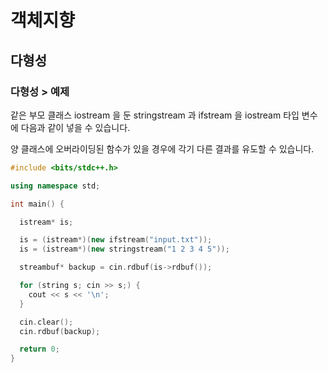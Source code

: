 # 객체지향

## 다형성

### 다형성 > 예제

같은 부모 클래스 iostream 을 둔 stringstream 과 ifstream 을 iostream 타입 변수에 다음과 같이 넣을 수 있습니다.

양 클래스에 오버라이딩된 함수가 있을 경우에 각기 다른 결과를 유도할 수 있습니다.

```cpp
#include <bits/stdc++.h>

using namespace std;

int main() {

  istream* is;

  is = (istream*)(new ifstream("input.txt"));
  is = (istream*)(new stringstream("1 2 3 4 5"));

  streambuf* backup = cin.rdbuf(is->rdbuf());

  for (string s; cin >> s;) {
    cout << s << '\n';
  }

  cin.clear();
  cin.rdbuf(backup);

  return 0;
}
```
